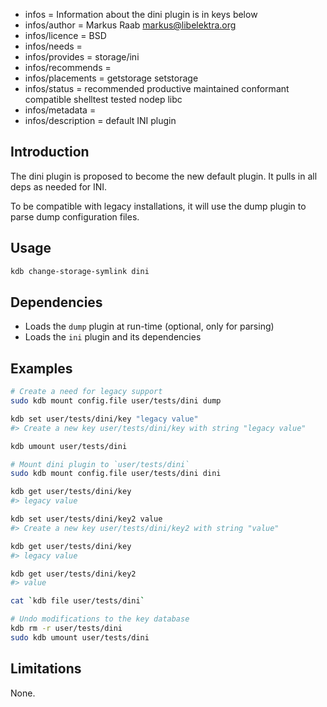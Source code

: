 - infos = Information about the dini plugin is in keys below
- infos/author = Markus Raab <markus@libelektra.org>
- infos/licence = BSD
- infos/needs =
- infos/provides = storage/ini
- infos/recommends =
- infos/placements = getstorage setstorage
- infos/status = recommended productive maintained conformant compatible shelltest tested nodep libc
- infos/metadata =
- infos/description = default INI plugin

## Introduction

The dini plugin is proposed to become the new default plugin.
It pulls in all deps as needed for INI.

To be compatible with legacy installations, it will
use the dump plugin to parse dump configuration files.

## Usage

```bash
kdb change-storage-symlink dini
```

## Dependencies

- Loads the `dump` plugin at run-time (optional, only for parsing)
- Loads the `ini` plugin and its dependencies

## Examples

```sh
# Create a need for legacy support
sudo kdb mount config.file user/tests/dini dump

kdb set user/tests/dini/key "legacy value"
#> Create a new key user/tests/dini/key with string "legacy value"

kdb umount user/tests/dini

# Mount dini plugin to `user/tests/dini`
sudo kdb mount config.file user/tests/dini dini

kdb get user/tests/dini/key
#> legacy value

kdb set user/tests/dini/key2 value
#> Create a new key user/tests/dini/key2 with string "value"

kdb get user/tests/dini/key
#> legacy value

kdb get user/tests/dini/key2
#> value

cat `kdb file user/tests/dini`

# Undo modifications to the key database
kdb rm -r user/tests/dini
sudo kdb umount user/tests/dini
```

## Limitations

None.
